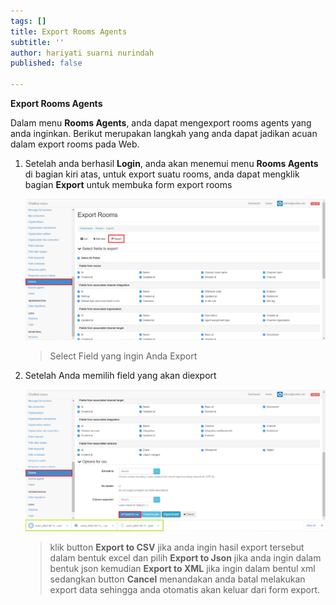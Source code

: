 ```yaml
---
tags: []
title: Export Rooms Agents
subtitle: ''
author: hariyati suarni nurindah
published: false

---
```

**Export Rooms Agents**

Dalam menu **Rooms Agents**, anda dapat mengexport rooms agents yang anda inginkan. Berikut merupakan langkah yang anda dapat jadikan acuan dalam export rooms pada Web.

1. Setelah anda berhasil **Login**, anda akan menemui menu **Rooms Agents** di bagian kiri atas, untuk export suatu rooms, anda dapat mengklik bagian **Export** untuk membuka form export rooms

   ![](/uploads/rooms8.PNG)

   > Select Field yang ingin Anda Export
2. Setelah Anda memilih field yang akan diexport

   ![](/uploads/rooms9.PNG)

   > klik button **Export to CSV** jika anda ingin hasil export tersebut dalam bentuk excel dan pilih **Export to Json** jika anda ingin dalam bentuk json kemudian **Export to XML** jika ingin dalam bentul xml sedangkan button **Cancel** menandakan anda batal melakukan export data sehingga anda otomatis akan keluar dari form export.